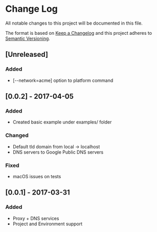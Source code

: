 # Change Log
All notable changes to this project will be documented in this file.

The format is based on [Keep a Changelog](http://keepachangelog.com/)
and this project adheres to [Semantic Versioning](http://semver.org/).

## [Unreleased]
### Added
- [--network=acme] option to platform command

## [0.0.2] - 2017-04-05
### Added
- Created basic example under examples/ folder

### Changed
- Default tld domain from local -> localhost
- DNS servers to Google Public DNS servers

### Fixed
- macOS issues on tests

## [0.0.1] - 2017-03-31
### Added
- Proxy + DNS services
- Project and Environment support

